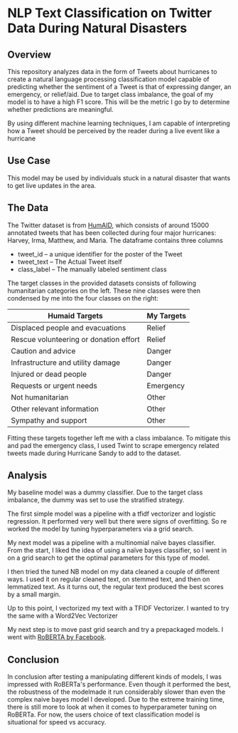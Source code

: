# NLP Text Classification on Twitter Data During Natural Disasters

## Overview

This repository analyzes data in the form of Tweets about hurricanes to create a natural language processing classification model capable of predicting whether the sentiment of a Tweet is that of expressing danger, an emergency, or relief/aid. Due to target class imbalance, the goal of my model is to have a high F1 score. This will be the metric I go by to determine whether predictions are meaningful. 

By using different machine learning techniques, I am capable of interpreting how a Tweet should be perceived by the reader during a live event like a hurricane

## Use Case

This model may be used by individuals stuck in a natural disaster that wants to get live updates in the area. 

## The Data

The Twitter dataset is from [HumAID](https://crisisnlp.qcri.org/humaid_dataset.html), which consists of around 15000 annotated tweets that has been collected during four major hurricanes: Harvey, Irma, Matthew, and Maria. The dataframe contains three columns

* tweet_id – a unique identifier for the poster of the Tweet
* tweet_text – The Actual Tweet itself
* class_label – The manually labeled sentiment class

The target classes in the provided datasets consists of following humanitarian categories on the left. These nine classes were then condensed by me into the four classes on the right:

Humaid Targets | My Targets
------------ | -------------
Displaced people and evacuations 		    |Relief
Rescue volunteering or donation effort 	|Relief
Caution and advice 				              |Danger
Infrastructure and utility damage		    |Danger
Injured or dead people 	 		            |Danger
Requests or urgent needs			          |Emergency
Not humanitarian				                |Other
Other relevant information			        |Other
Sympathy and support			              |Other

Fitting these targets together left me with a class imbalance. To mitigate this and pad the emergency class, I used Twint to scrape emergency related tweets made during Hurricane Sandy to add to the dataset.


## Analysis

My baseline model was a dummy classifier. Due to the target class imbalance, the dummy was set to use the stratified strategy. 

The first simple model was a pipeline with a tfidf vectorizer and logistic regression. It performed very well but there were signs of overfitting. So re worked the model by tuning hyperparameters via a grid search.

My next model was a pipeline with a multinomial naïve bayes classifier. From the start, I liked the idea of using a naïve bayes classifier, so I went in on a grid search to get the optimal parameters for this type of model.

I then tried the tuned NB model on my data cleaned a couple of different ways. I used it on regular cleaned text, on stemmed text, and then on lemmatized text. As it turns out, the regular text produced the best scores by a small margin.

Up to this point, I vectorized my text with a TFIDF Vectorizer. I wanted to try the same with a Word2Vec Vectorizer

My next step is to move past grid search and try a prepackaged models. I went with [RoBERTA by Facebook](https://ai.facebook.com/blog/roberta-an-optimized-method-for-pretraining-self-supervised-nlp-systems/).

## Conclusion

In conclusion after testing a manipulating different kinds of models, I was impressed with RoBERTa's performance. Even though it performed the best, the robustness of the modelmade it run considerably slower than even the complex naive bayes model I developed. Due to the extreme training time, there is still more to look at when it comes to hyperparameter tuning on RoBERTa. For now, the users choice of text classification model is situational for speed vs accuracy.

